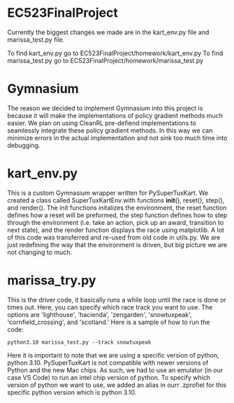 # EC523FinalProject

Currently the biggest changes we made are in the kart_env.py file and marissa_test.py file.

To find kart_env.py go to EC523FinalProject/homework/kart_env.py
To find marissa_test.py go to EC523FinalProject/homework/marissa_test.py

# Gymnasium
The reason we decided to implement Gymnasium into this project is because it will make the implementations of policy gradient methods much easier. We plan on using CleanRL pre-defiend implementations to seamlessly integrate these policy gradient methods. In this way we can minimize errors in the actual implementation and not sink too much time into debugging.

# kart_env.py

This is a custom Gymnasium wrapper written for PySuperTuxKart. We created a class called SuperTuxKartEnv with functions __init__(), reset(), step(), and render(). The init functions initalizes the environment, the reset function defines how a reset will be preformed, the step function defines how to step through the environment (i.e. take an action, pick up an award, transition to next state), and the render function displays the race using matplotlib. A lot of this code was transferred and re-used from old code in utils.py. We are just redefining the way that the environment is driven, but big picture we are not changing to much. 

# marissa_try.py

This is the driver code, it basically runs a while loop until the race is done or times out. Here, you can specify which race track you want to use. The options are 'lighthouse', 'hacienda', 'zengarden', 'snowtuxpeak', 'cornfield_crossing', and 'scotland.' Here is a sample of how to run the code:
```
python3.10 marissa_test.py --track snowtuxpeak
```
 Here it is important to note that we are using a specific version of python, python 3.10. PySuperTuxKart is not compatible with newer versions of Python and the new Mac chips. As such, we had to use an emulator (in our case VS Code) to run an intel chip version of python. To specify which version of python we want to use, we added an alias in ourr .zprofiel for this specific python version which is python 3.10.
